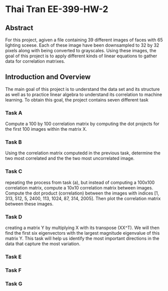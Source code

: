 # Thai Tran EE-399-HW-2 
## Abstract
For this project, agiven a file containing 39 different images of faces with 65 lighting sceese. Each of these image have been downsampled to 32 by 32 pixels along with being converted to grayscales. Using these images, the goal of this project is to apply different kinds of linear equations to gather data for correlation matrixes. 
## Introduction and Overview
The main goal of this project is to understand the data set and its structure as well as to practice linear algebra to understand its correlation to machine learning. To obtain this goal, the project contains seven different task

### Task A
Compute a 100 by 100 correlation matrix by computing the dot projects for the first 100 images within the matrix X. 

### Task B
Using the correlation matrix computedd in the previous task, determine the two most correlated and the the two most uncorrelated image. 

### Task C

repeating the process from task (a), but instead of computing a 100x100 correlation matrix,  compute a 10x10 correlation matrix between images. Compute the dot product (correlation) between the images with indices [1, 313, 512, 5, 2400, 113, 1024, 87, 314, 2005]. Then plot the correlation matrix between these images. 

### Task D

creating a matrix Y by multiplying X with its transpose (XX^T). We will then find the first six eigenvectors with the largest magnitude eigenvalue of this matrix Y. This task will help us identify the most important directions in the data that capture the most variation.

### Task E

### Task F

### Task G
